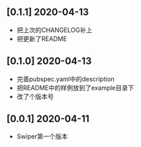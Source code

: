 ## [0.1.1] 2020-04-13

* 把上次的CHANGELOG补上
* 把更新了README

## [0.1.0] 2020-04-13

* 完善pubspec.yaml中的description
* 把README中的样例放到了example目录下
* 改了个版本号

## [0.0.1] 2020-04-11

* Swiper第一个版本